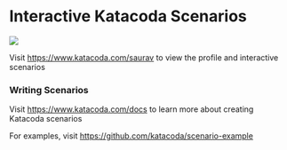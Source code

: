 # Interactive Katacoda Scenarios

[![](http://shields.katacoda.com/katacoda/saurav/count.svg)](https://www.katacoda.com/saurav "Get your profile on Katacoda.com")

Visit https://www.katacoda.com/saurav to view the profile and interactive scenarios

### Writing Scenarios
Visit https://www.katacoda.com/docs to learn more about creating Katacoda scenarios

For examples, visit https://github.com/katacoda/scenario-example
